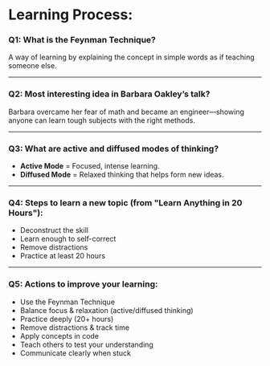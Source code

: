 # Learning Process:

### **Q1: What is the Feynman Technique?**

A way of learning by explaining the concept in simple words as if teaching someone else.

---

### **Q2: Most interesting idea in Barbara Oakley’s talk?**

Barbara overcame her fear of math and became an engineer—showing anyone can learn tough subjects with the right methods.

---

### **Q3: What are active and diffused modes of thinking?**

* **Active Mode** = Focused, intense learning.
* **Diffused Mode** = Relaxed thinking that helps form new ideas.

---

### **Q4: Steps to learn a new topic (from "Learn Anything in 20 Hours"):**

* Deconstruct the skill
* Learn enough to self-correct
* Remove distractions
* Practice at least 20 hours

---

### **Q5: Actions to improve your learning:**

* Use the Feynman Technique
* Balance focus & relaxation (active/diffused thinking)
* Practice deeply (20+ hours)
* Remove distractions & track time
* Apply concepts in code
* Teach others to test your understanding
* Communicate clearly when stuck

